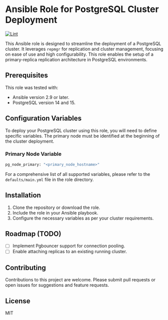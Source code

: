 # Ansible Role for PostgreSQL Cluster Deployment

[![Lint](https://github.com/aryklein/ansible-role-postgresql/workflows/Lint/badge.svg)](https://github.com/aryklein/ansible-role-postgresql/actions?query=workflow%3ALint)

This Ansible role is designed to streamline the deployment of a PostgreSQL
cluster. It leverages `repmgr` for replication and cluster management, focusing
on ease of use and high configurability. This role enables the setup of a
primary-replica replication architecture in PostgreSQL environments.

## Prerequisites

This role was tested with:

- Ansible version 2.9 or later.
- PostgreSQL version 14 and 15.

## Configuration Variables

To deploy your PostgreSQL cluster using this role, you will need to define
specific variables. The primary node must be identified at the beginning of the
cluster deployment.

### Primary Node Variable

```bash
pg_node_primary: "<primary_node_hostname>"
```

For a comprehensive list of all supported variables, please refer to the
`defaults/main.yml` file in the role directory.

## Installation

1. Clone the repository or download the role.
2. Include the role in your Ansible playbook.
3. Configure the necessary variables as per your cluster requirements.

## Roadmap (TODO)

- [ ] Implement Pgbouncer support for connection pooling.
- [ ] Enable attaching replicas to an existing running cluster.

## Contributing

Contributions to this project are welcome. Please submit pull requests or open
issues for suggestions and feature requests.

## License

MIT

